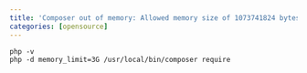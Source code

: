 ```yaml
---
title: 'Composer out of memory: Allowed memory size of 1073741824 bytes exhausted'
categories: [opensource]
---
```


```console
php -v
php -d memory_limit=3G /usr/local/bin/composer require
```
